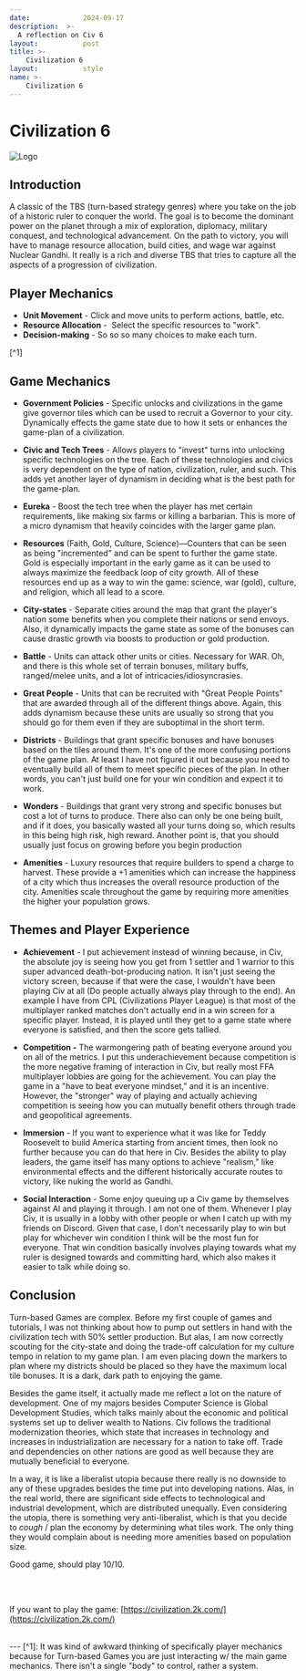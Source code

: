 ```yaml
---
date:             2024-09-17
description:  >-
  A reflection on Civ 6
layout:           post
title: >-
    Civilization 6
layout:           style
name: >-
    Civilization 6
---
```


# Civilization 6

<img src="{{ 'assets/games/civ/header.jpg' | relative_url }}" alt="Logo" class="game_logo"/>

## Introduction

A classic of the TBS (turn-based strategy genres) where you take on the job of a historic ruler to conquer the world. The goal is to become the dominant power on the planet through a mix of exploration, diplomacy, military conquest, and technological advancement. On the path to victory, you will have to manage resource allocation, build cities, and wage war against Nuclear Gandhi. It really is a rich and diverse TBS that tries to capture all the aspects of a progression of civilization.

## Player Mechanics

- **Unit Movement** - Click and move units to perform actions, battle, etc.
- **Resource Allocation** -  Select the specific resources to "work".
- **Decision-making** - So so so many choices to make each turn.

[^1]

## Game Mechanics

- **Government Policies** - Specific unlocks and civilizations in the game give governor tiles which can be used to recruit a Governor to your city. Dynamically effects the game state due to how it sets or enhances the game-plan of a civilization.

- **Civic and Tech Trees** - Allows players to "invest" turns into unlocking specific technologies on the tree. Each of these technologies and civics is very dependent on the type of nation, civilization, ruler, and such. This adds yet another layer of dynamism in deciding what is the best path for the game-plan.

- **Eureka** - Boost the tech tree when the player has met certain requirements, like making six farms or killing a barbarian. This is more of a micro dynamism that heavily coincides with the larger game plan.

- **Resources** (Faith, Gold, Culture, Science)—Counters that can be seen as being "incremented" and can be spent to further the game state. Gold is especially important in the early game as it can be used to always maximize the feedback loop of city growth. All of these resources end up as a way to win the game: science, war (gold), culture, and religion, which all lead to a score.

- **City-states** - Separate cities around the map that grant the player's nation some benefits when you complete their nations or send envoys. Also, it dynamically impacts the game state as some of the bonuses can cause drastic growth via boosts to production or gold production.

- **Battle** - Units can attack other units or cities. Necessary for WAR. Oh, and there is this whole set of terrain bonuses, military buffs, ranged/melee units, and a lot of intricacies/idiosyncrasies.

- **Great People** - Units that can be recruited with "Great People Points" that are awarded through all of the different things above. Again, this adds dynamism because these units are usually so strong that you should go for them even if they are suboptimal in the short term.

- **Districts** - Buildings that grant specific bonuses and have bonuses based on the tiles around them. It's one of the more confusing portions of the game plan. At least I have not figured it out because you need to eventually build all of them to meet specific pieces of the plan. In other words, you can't just build one for your win condition and expect it to work.

- **Wonders** - Buildings that grant very strong and specific bonuses but cost a lot of turns to produce. There also can only be one being built, and if it does, you basically wasted all your turns doing so, which results in this being high risk, high reward. Another point is, that you should usually just focus on growing before you begin production

- **Amenities** - Luxury resources that require builders to spend a charge to harvest. These provide a +1 amenities which can increase the happiness of a city which thus increases the overall resource production of the city. Amenities scale throughout the game by requiring more amenities the higher your population grows.
## Themes and Player Experience

- **Achievement** - I put achievement instead of winning because, in Civ, the absolute joy is seeing how you get from 1 settler and 1 warrior to this super advanced death-bot-producing nation. It isn't just seeing the victory screen, because if that were the case, I wouldn't have been playing Civ at all (Do people actually always play through to the end). An example I have from CPL (Civilizations Player League) is that most of the multiplayer ranked matches don't actually end in a win screen for a specific player. Instead, it is played until they get to a game state where everyone is satisfied, and then the score gets tallied.

- **Competition -** The warmongering path of beating everyone around you on all of the metrics. I put this underachievement because competition is the more negative framing of interaction in Civ, but really most FFA multiplayer lobbies are going for the achievement. You can play the game in a "have to beat everyone mindset," and it is an incentive. However, the "stronger" way of playing and actually achieving competition is seeing how you can mutually benefit others through trade and geopolitical agreements.

- **Immersion** - If you want to experience what it was like for Teddy Roosevelt to build America starting from ancient times, then look no further because you can do that here in Civ. Besides the ability to play leaders, the game itself has many options to achieve "realism," like environmental effects and the different historically accurate routes to victory, like nuking the world as Gandhi.

- **Social Interaction** - Some enjoy queuing up a Civ game by themselves against AI and playing it through. I am not one of them. Whenever I play Civ, it is usually in a lobby with other people or when I catch up with my friends on Discord. Given that case, I don't necessarily play to win but play for whichever win condition I think will be the most fun for everyone. That win condition basically involves playing towards what my ruler is designed towards and committing hard, which also makes it easier to talk while doing so.

## Conclusion

Turn-based Games are complex. Before my first couple of games and tutorials, I was not thinking about how to pump out settlers in hand with the civilization tech with 50% settler production. But alas, I am now correctly scouting for the city-state and doing the trade-off calculation for my culture tempo in relation to my game plan. I am even placing down the markers to plan where my districts should be placed so they have the maximum local tile bonuses. It is a dark, dark path to enjoying the game.

Besides the game itself, it actually made me reflect a lot on the nature of development. One of my majors besides Computer Science is Global Development Studies, which talks mainly about the economic and political systems set up to deliver wealth to Nations. Civ follows the traditional modernization theories, which state that increases in technology and increases in industrialization are necessary for a nation to take off. Trade and dependencies on other nations are good as well because they are mutually beneficial to everyone. 

In a way, it is like a liberalist utopia because there really is no downside to any of these upgrades besides the time put into developing nations. Alas, in the real world, there are significant side effects to technological and industrial development, which are distributed unequally. Even considering the utopia, there is something very anti-liberalist, which is that you decide to *cough* / plan the economy by determining what tiles work. The only thing they would complain about is needing more amenities based on population size.

Good game, should play 10/10.

<br/><br/>

If you want to play the game: [https://civilization.2k.com/](https://civilization.2k.com/)
 
<br/>
---
[^1]: It was kind of awkward thinking of specifically player mechanics because for Turn-based Games you are just interacting w/ the main game mechanics. There isn't a single "body" to control, rather a system.